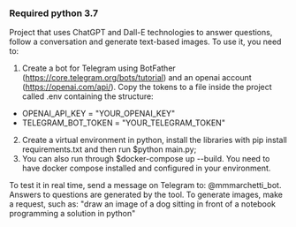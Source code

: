 
### Required python 3.7
Project that uses ChatGPT and Dall-E technologies to answer questions, follow a conversation and generate text-based 
images. To use it, you need to:

1) Create a bot for Telegram using BotFather (https://core.telegram.org/bots/tutorial) and an openai 
account (https://openai.com/api/). Copy the tokens to a file inside the project called 
.env containing the structure: 
- OPENAI_API_KEY = "YOUR_OPENAI_KEY"
- TELEGRAM_BOT_TOKEN = "YOUR_TELEGRAM_TOKEN"
2) Create a virtual environment in python, install the libraries with pip install requirements.txt and then run 
$python main.py;
3) You can also run through $docker-compose up --build. You need to have docker compose installed and configured in your environment.

To test it in real time, send a message on Telegram to: @mmmarchetti_bot.
Answers to questions are generated by the tool. To generate images, make a request, such as: "draw an image of a dog sitting in front of a notebook programming a solution in python"
